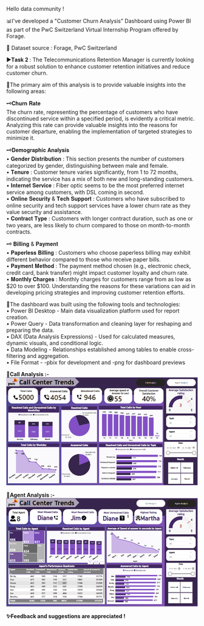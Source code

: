 Hello data community !

📊I've developed a "Customer Churn Analysis" Dashboard using Power BI as part of the PwC Switzerland Virtual Internship Program offered by Forage.

🔗 Dataset source : Forage, PwC Switzerland

▶𝐓𝐚𝐬𝐤 𝟐 :
The Telecommunications Retention Manager is currently looking for a robust solution to enhance customer retention initiatives and reduce customer churn.

💠The primary aim of this analysis is to provide valuable insights into the following areas:

🗝️𝐂𝐡𝐮𝐫𝐧 𝐑𝐚𝐭𝐞<br/>
The churn rate, representing the percentage of customers who have discontinued service within a specified period, is evidently a critical metric. Analyzing this rate can provide valuable insights into the reasons for customer departure, enabling the implementation of targeted strategies to minimize it.

🗝️𝐃𝐞𝐦𝐨𝐠𝐫𝐚𝐩𝐡𝐢𝐜 𝐀𝐧𝐚𝐥𝐲𝐬𝐢𝐬<br/>
• 𝐆𝐞𝐧𝐝𝐞𝐫 𝐃𝐢𝐬𝐭𝐫𝐢𝐛𝐮𝐭𝐢𝐨𝐧 : This section presents the number of customers categorized by gender, distinguishing between male and female.<br/>
• 𝐓𝐞𝐧𝐮𝐫𝐞 : Customer tenure varies significantly, from 1 to 72 months, indicating the service has a mix of both new and long-standing customers.<br/>
• 𝐈𝐧𝐭𝐞𝐫𝐧𝐞𝐭 𝐒𝐞𝐫𝐯𝐢𝐜𝐞 : Fiber optic seems to be the most preferred internet service among customers, with DSL coming in second.<br/>
• 𝐎𝐧𝐥𝐢𝐧𝐞 𝐒𝐞𝐜𝐮𝐫𝐢𝐭𝐲 & 𝐓𝐞𝐜𝐡 𝐒𝐮𝐩𝐩𝐨𝐫𝐭 : Customers who have subscribed to online security and tech support services have a lower churn rate as they value security and assistance.<br/>
• 𝐂𝐨𝐧𝐭𝐫𝐚𝐜𝐭 𝐓𝐲𝐩𝐞 : Customers with longer contract duration, such as one or two years, are less likely to churn compared to those on month-to-month contracts.<br/>

🗝️ 𝐁𝐢𝐥𝐥𝐢𝐧𝐠 & 𝐏𝐚𝐲𝐦𝐞𝐧𝐭 <br/>
• 𝐏𝐚𝐩𝐞𝐫𝐥𝐞𝐬𝐬 𝐁𝐢𝐥𝐥𝐢𝐧𝐠 : Customers who choose paperless billing may exhibit different behavior compared to those who receive paper bills.<br/>
• 𝐏𝐚𝐲𝐦𝐞𝐧𝐭 𝐌𝐞𝐭𝐡𝐨𝐝 : The payment method chosen (e.g., electronic check, credit card, bank transfer) might impact customer loyalty and churn rate.<br/>
• 𝐌𝐨𝐧𝐭𝐡𝐥𝐲 𝐂𝐡𝐚𝐫𝐠𝐞𝐬 : Monthly charges for customers range from as low as $20 to over $100. Understanding the reasons for these variations can aid in developing pricing strategies and improving customer retention efforts.<br/>

🔗The dashboard was built using the following tools and technologies:<br/>
• Power BI Desktop - Main data visualization platform used for report creation.<br/>
• Power Query - Data transformation and cleaning layer for reshaping and preparing the data.<br/>
• DAX (Data Analysis Expressions) - Used for calculated measures, dynamic visuals, and conditional logic.<br/>
• Data Modeling - Relationships established among tables to enable cross-filtering and aggregation.<br/>
• File Format - -pbix for development and -png for dashboard previews<br/>

💠<B>Call Analysis :-<B>
![Dashboard Preview](https://github.com/SakshiSunilMore/Call-Center-Dashboard/blob/main/Call%20Analysis.png)

💠<B>Agent Analysis :-<B>
![Dashboard Preview](https://github.com/SakshiSunilMore/Call-Center-Dashboard/blob/main/Agent%20Analysis.png)


✨Feedback and suggestions are appreciated !
